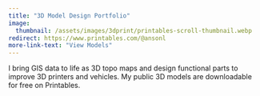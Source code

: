 ```yaml
---
title: "3D Model Design Portfolio"
image: 
  thumbnail: /assets/images/3dprint/printables-scroll-thumbnail.webp
redirect: https://www.printables.com/@ansonl
more-link-text: "View Models"
---
```


I bring GIS data to life as 3D topo maps and design functional parts to improve 3D printers and vehicles. My public 3D models are downloadable for free on Printables. 